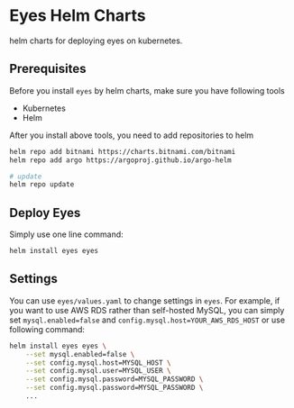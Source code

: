 # Eyes Helm Charts

helm charts for deploying eyes on kubernetes.

## Prerequisites

Before you install `eyes` by helm charts, make sure you have following tools

- Kubernetes
- Helm

After you install above tools, you need to add repositories to helm

```bash
helm repo add bitnami https://charts.bitnami.com/bitnami
helm repo add argo https://argoproj.github.io/argo-helm

# update
helm repo update
```

## Deploy Eyes

Simply use one line command:

```bash
helm install eyes eyes
```

## Settings

You can use `eyes/values.yaml` to change settings in `eyes`. For example, if you want to use AWS RDS rather than self-hosted MySQL, you can simply set `mysql.enabled=false` and `config.mysql.host=YOUR_AWS_RDS_HOST` or use following command:

```bash
helm install eyes eyes \
    --set mysql.enabled=false \
    --set config.mysql.host=MYSQL_HOST \
    --set config.mysql.user=MYSQL_USER \
    --set config.mysql.password=MYSQL_PASSWORD \
    --set config.mysql.password=MYSQL_PASSWORD \
    ...
```
